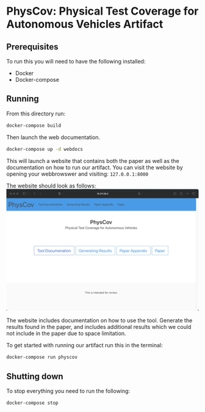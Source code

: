 # PhysCov: Physical Test Coverage for Autonomous Vehicles Artifact

## Prerequisites

To run this you will need to have the following installed:
* Docker
* Docker-compose

## Running

From this directory run:
```bash
docker-compose build
```

Then launch the web documentation.

```bash
docker-compose up -d webdocs
```

This will launch a website that contains both the paper as well as the documentation on how to run our artifact. You can visit the website by opening your webbrowswer and visiting:  `127.0.0.1:8000`

The website should look as follows:
<img src="./website/static/images/website.png" alt="Website screenshot">

The website includes documentation on how to use the tool. Generate the results found in the paper, and includes additional results which we could not include in the paper due to space limitation.

To get started with running our artifact run this in the terminal:
```bash
docker-compose run physcov
```

## Shutting down

To stop everything you need to run the following:
```
docker-compose stop
```